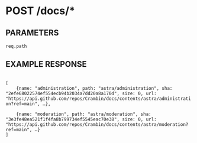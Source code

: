 # POST /docs/*

## PARAMETERS
`req.path`

## EXAMPLE RESPONSE
<code>
[
    {name: "administration", path: "astra/administration", sha: "2efe68022574ef554ecb94b2034a7dd20a8a170d", size: 0, url: "https://api.github.com/repos/Crambin/docs/contents/astra/administration?ref=main", …},<br>
    {name: "moderation", path: "astra/moderation", sha: "3e3fe48ea521f1f4fa8b799734ef5545eac70e38", size: 0, url: "https://api.github.com/repos/Crambin/docs/contents/astra/moderation?ref=main", …}
]
